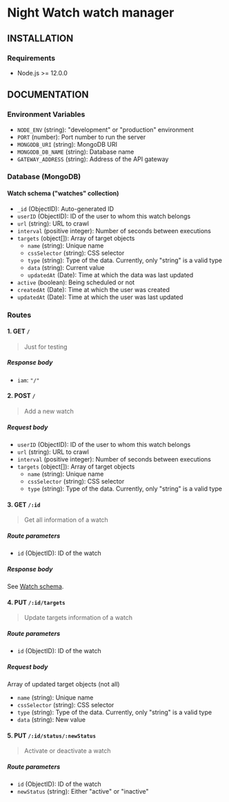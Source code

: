 # Night Watch watch manager

## INSTALLATION

### Requirements

- Node.js >= 12.0.0

## DOCUMENTATION

### Environment Variables

- `NODE_ENV` (string): "development" or "production" environment
- `PORT` (number): Port number to run the server
- `MONGODB_URI` (string): MongoDB URI
- `MONGODB_DB_NAME` (string): Database name
- `GATEWAY_ADDRESS` (string): Address of the API gateway

### Database (MongoDB)

#### Watch schema ("watches" collection)

- `_id` (ObjectID): Auto-generated ID
- `userID` (ObjectID): ID of the user to whom this watch belongs
- `url` (string): URL to crawl
- `interval` (positive integer): Number of seconds between executions
- `targets` (object[]): Array of target objects
  - `name` (string): Unique name
  - `cssSelector` (string): CSS selector
  - `type` (string): Type of the data. Currently, only "string" is a valid type
  - `data` (string): Current value
  - `updatedAt` (Date): Time at which the data was last updated
- `active` (boolean): Being scheduled or not
- `createdAt` (Date): Time at which the user was created
- `updatedAt` (Date): Time at which the user was last updated

### Routes

#### 1. GET `/`

> Just for testing

##### Response body

- `iam`: `"/"`

#### 2. POST `/`

> Add a new watch

##### Request body

- `userID` (ObjectID): ID of the user to whom this watch belongs
- `url` (string): URL to crawl
- `interval` (positive integer): Number of seconds between executions
- `targets` (object[]): Array of target objects
  - `name` (string): Unique name
  - `cssSelector` (string): CSS selector
  - `type` (string): Type of the data. Currently, only "string" is a valid type

#### 3. GET `/:id`

> Get all information of a watch

##### Route parameters

- `id` (ObjectID): ID of the watch

##### Response body

See [Watch schema](#watch-schema-watches-collection).

#### 4. PUT `/:id/targets`

> Update targets information of a watch

##### Route parameters

- `id` (ObjectID): ID of the watch

##### Request body

Array of updated target objects (not all)

- `name` (string): Unique name
- `cssSelector` (string): CSS selector
- `type` (string): Type of the data. Currently, only "string" is a valid type
- `data` (string): New value

#### 5. PUT `/:id/status/:newStatus`

> Activate or deactivate a watch

##### Route parameters

- `id` (ObjectID): ID of the watch
- `newStatus` (string): Either "active" or "inactive"
